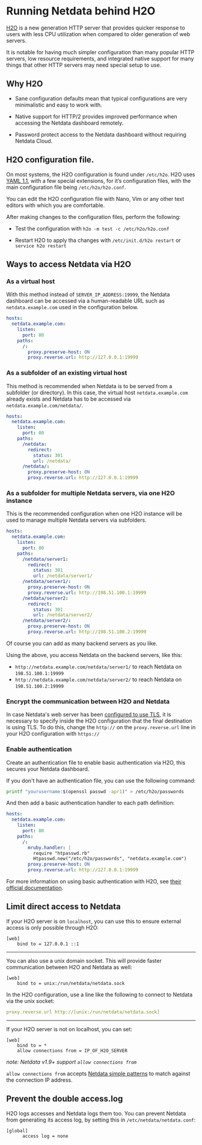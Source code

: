 <!--
title: "Running Netdata behind H2O"
custom_edit_url: https://github.com/netdata/netdata/edit/master/docs/Running-behind-h2o.md
-->

# Running Netdata behind H2O

[H2O](https://h2o.examp1e.net/) is a new generation HTTP server that provides quicker response to users with less CPU utilization when compared to older generation of web servers.

It is notable for having much simpler configuration than many popular HTTP servers, low resource requirements, and integrated native support for many things that other HTTP servers may need special setup to use.

## Why H2O

-   Sane configuration defaults mean that typical configurations are very minimalistic and easy to work with.

-   Native support for HTTP/2 provides improved performance when accessing the Netdata dashboard remotely.

-   Password protect access to the Netdata dashboard without requiring Netdata Cloud.

## H2O configuration file.

On most systems, the H2O configuration is found under `/etc/h2o`. H2O uses [YAML 1.1](https://yaml.org/spec/1.1/), with a few special extensions, for it’s configuration files, with the main configuration file being `/etc/h2o/h2o.conf`. 

You can edit the H2O configuration file with Nano, Vim or any other text editors with which you are comfortable.

After making changes to the configuration files, perform the following:

-   Test the configuration with `h2o -m test -c /etc/h2o/h2o.conf`

-   Restart H2O to apply tha changes with `/etc/init.d/h2o restart` or `service h2o restart`

## Ways to access Netdata via H2O

### As a virtual host

With this method instead of `SERVER_IP_ADDRESS:19999`, the Netdata dashboard can be accessed via a human-readable URL such as `netdata.example.com` used in the configuration below.

```yaml
hosts:
  netdata.example.com:
    listen:
      port: 80
    paths:
      /:
        proxy.preserve-host: ON
        proxy.reverse.url: http://127.0.0.1:19999
```

### As a subfolder of an existing virtual host

This method is recommended when Netdata is to be served from a subfolder (or directory). 
In this case, the virtual host `netdata.example.com` already exists and Netdata has to be accessed via `netdata.example.com/netdata/`.

```yaml
hosts:
  netdata.example.com:
    listen:
      port: 80
    paths:
      /netdata:
        redirect:
          status: 301
          url: /netdata/
      /netdata/:
        proxy.preserve-host: ON
        proxy.reverse.url: http://127.0.0.1:19999
```

### As a subfolder for multiple Netdata servers, via one H2O instance

This is the recommended configuration when one H2O instance will be used to manage multiple Netdata servers via subfolders.

```yaml
hosts:
  netdata.example.com:
    listen:
      port: 80
    paths:
      /netdata/server1:
        redirect:
          status: 301
          url: /netdata/server1/
      /netdata/server1/:
        proxy.preserve-host: ON
        proxy.reverse.url: http://198.51.100.1:19999
      /netdata/server2:
        redirect:
          status: 301
          url: /netdata/server2/
      /netdata/server2/:
        proxy.preserve-host: ON
        proxy.reverse.url: http://198.51.100.2:19999
```

Of course you can add as many backend servers as you like.

Using the above, you access Netdata on the backend servers, like this:

-   `http://netdata.example.com/netdata/server1/` to reach Netdata on `198.51.100.1:19999`
-   `http://netdata.example.com/netdata/server2/` to reach Netdata on `198.51.100.2:19999`

### Encrypt the communication between H2O and Netdata

In case Netdata's web server has been [configured to use TLS](/web/server/README.md#enabling-tls-support), it is
necessary to specify inside the H2O configuration that the final destination is using TLS. To do this, change the
`http://` on the `proxy.reverse.url` line in your H2O configuration with `https://`

### Enable authentication

Create an authentication file to enable basic authentication via H2O, this secures your Netdata dashboard.

If you don't have an authentication file, you can use the following command:

```sh
printf "yourusername:$(openssl passwd -apr1)" > /etc/h2o/passwords
```

And then add a basic authentication handler to each path definition:

```yaml
hosts:
  netdata.example.com:
    listen:
      port: 80
    paths:
      /:
        mruby.handler: |
          require "htpasswd.rb"
          Htpasswd.new("/etc/h2o/passwords", "netdata.example.com")
        proxy.preserve-host: ON
        proxy.reverse.url: http://127.0.0.1:19999
```

For more information on using basic authentication with H2O, see [their official documentation](https://h2o.examp1e.net/configure/basic_auth.html).

## Limit direct access to Netdata

If your H2O server is on `localhost`, you can use this to ensure external access is only possible through H2O:

```
[web]
    bind to = 127.0.0.1 ::1
```

---

You can also use a unix domain socket. This will provide faster communication between H2O and Netdata as well:

```
[web]
    bind to = unix:/run/netdata/netdata.sock
```

In the H2O configuration, use a line like the following to connect to Netdata via the unix socket:

```yaml
proxy.reverse.url http://[unix:/run/netdata/netdata.sock]
```

---

If your H2O server is not on localhost, you can set:

```
[web]
    bind to = *
    allow connections from = IP_OF_H2O_SERVER
```

*note: Netdata v1.9+ support `allow connections from`*

`allow connections from` accepts [Netdata simple patterns](/libnetdata/simple_pattern/README.md) to match against
the connection IP address.

## Prevent the double access.log

H2O logs accesses and Netdata logs them too. You can prevent Netdata from generating its access log, by setting
this in `/etc/netdata/netdata.conf`:

```
[global]
      access log = none
```
